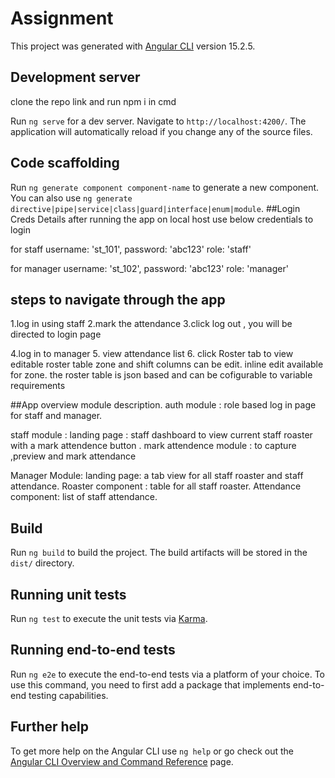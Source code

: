 # Assignment

This project was generated with [Angular CLI](https://github.com/angular/angular-cli) version 15.2.5.

## Development server
clone the repo link and run npm i in cmd  

Run `ng serve` for a dev server. Navigate to `http://localhost:4200/`. The application will automatically reload if you change any of the source files.

## Code scaffolding

Run `ng generate component component-name` to generate a new component. You can also use `ng generate directive|pipe|service|class|guard|interface|enum|module`.
##Login Creds Details
after running the app on local host use below credentials to login

for staff
 username: 'st_101',
 password: 'abc123'
 role: 'staff'

for manager
  username: 'st_102',
  password: 'abc123'
  role: 'manager'


## steps to navigate through the app

   1.log in using staff 
   2.mark the attendance 
   3.click log out , you will be directed to login page

  4.log  in to manager
  5. view attendance list
  6. click Roster tab to view editable roster table zone and shift columns can be edit.
       inline edit available for zone.
       the roster table is json based and can be cofigurable to variable requirements


##App overview module description.
auth module : role based log in page for staff and manager.

staff module :
  landing page : staff dashboard to view current staff roaster with a mark attendence button .
  mark attendence module : to capture ,preview and mark attendance

Manager Module:
      landing page: a tab view for all staff roaster and staff attendance.
         Roaster component : table for all staff roaster.
      Attendance component: list of staff attendance.

## Build

Run `ng build` to build the project. The build artifacts will be stored in the `dist/` directory.

## Running unit tests

Run `ng test` to execute the unit tests via [Karma](https://karma-runner.github.io).

## Running end-to-end tests

Run `ng e2e` to execute the end-to-end tests via a platform of your choice. To use this command, you need to first add a package that implements end-to-end testing capabilities.

## Further help

To get more help on the Angular CLI use `ng help` or go check out the [Angular CLI Overview and Command Reference](https://angular.io/cli) page.
